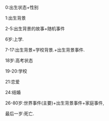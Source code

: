 0:出生状态+性别

1:出生背景

2-5:出生背景的故事+随机事件

6岁:上学.

7-17:出生背景+学校背景.+出生背景事件.

18岁:高考状态

19-20:学校

21:恋爱

24:结婚


26-80岁:世界事件(主要)+出生背景事件+家庭事件,

最后一岁:死亡.
